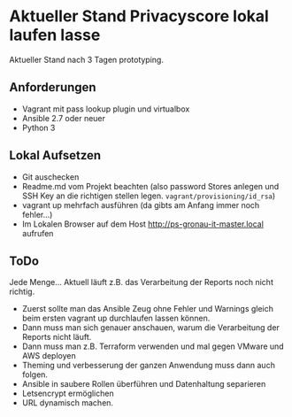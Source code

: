 # Aktueller Stand Privacyscore lokal laufen lasse 
Aktueller Stand nach 3 Tagen prototyping. 
## Anforderungen
- Vagrant mit pass lookup plugin und virtualbox
- Ansible 2.7 oder neuer
- Python 3
## Lokal Aufsetzen
- Git auschecken
- Readme.md vom Projekt beachten (also password Stores anlegen und SSH Key an die richtigen stellen legen. `vagrant/provisioning/id_rsa`)
- vagrant up mehrfach ausführen (da gibts am Anfang immer noch fehler...)
- Im Lokalen Browser auf dem Host http://ps-gronau-it-master.local aufrufen

## ToDo
Jede Menge...
Aktuell läuft z.B. das Verarbeitung der Reports noch nicht richtig. 
- Zuerst sollte man das Ansible Zeug ohne Fehler und Warnings gleich beim ersten vagrant up durchlaufen lassen können. 
- Dann muss man sich genauer anschauen, warum die Verarbeitung der Reports nicht läuft. 
- Dann muss man z.B. Terraform verwenden und mal gegen VMware und AWS deployen
- Theming und verbesserung der ganzen Anwendung muss dann auch folgen. 
- Ansible in saubere Rollen überführen und Datenhaltung separieren
- Letsencrypt ermöglichen
- URL dynamisch machen. 



